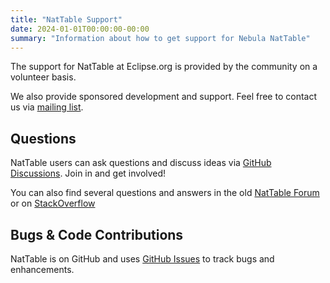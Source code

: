 ```yaml
---
title: "NatTable Support"
date: 2024-01-01T00:00:00-00:00
summary: "Information about how to get support for Nebula NatTable"
---
```


The support for NatTable at Eclipse.org is provided by the community on a volunteer basis.

We also provide sponsored development and support. Feel free to contact us via <a href="mailto:nattable-dev@eclipse.org">mailing list</a>. 

## Questions
NatTable users can ask questions and discuss ideas via [GitHub Discussions](https://github.com/eclipse-nattable/nattable/discussions). Join in and get involved!

You can also find several questions and answers in the old [NatTable Forum](https://www.eclipse.org/forums/index.php?t=thread&frm_id=240) or on [StackOverflow](https://stackoverflow.com/search?tab=newest&q=nattable)

## Bugs & Code Contributions
NatTable is on GitHub and uses [GitHub Issues](https://github.com/eclipse-nattable/nattable/issues) to track bugs and enhancements.
